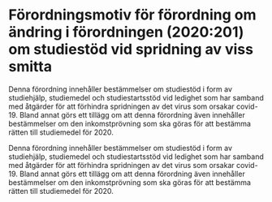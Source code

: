 # Förordningsmotiv för förordning om ändring i förordningen (2020:201) om studiestöd vid spridning av viss smitta

Denna förordning innehåller bestämmelser om studiestöd i form av studiehjälp, studiemedel och studiestartsstöd vid ledighet som har samband med åtgärder för att förhindra spridningen av det virus som orsakar covid-19. Bland annat görs ett tillägg om att denna förordning även innehåller bestämmelser om den inkomstprövning som ska göras för att bestämma rätten till studiemedel för 2020.

Denna förordning innehåller bestämmelser om studiestöd i form av studiehjälp, studiemedel och studiestartsstöd vid ledighet som har samband med åtgärder för att förhindra spridningen av det virus som orsakar covid-19. Bland annat görs ett tillägg om att denna förordning även innehåller bestämmelser om den inkomstprövning som ska göras för att bestämma rätten till studiemedel för 2020.
